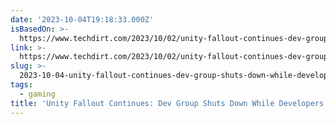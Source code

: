 ```yaml
---
date: '2023-10-04T19:18:33.000Z'
isBasedOn: >-
  https://www.techdirt.com/2023/10/02/unity-fallout-continues-dev-group-shuts-down-while-developers-refuse-to-come-back/
link: >-
  https://www.techdirt.com/2023/10/02/unity-fallout-continues-dev-group-shuts-down-while-developers-refuse-to-come-back/
slug: >-
  2023-10-04-unity-fallout-continues-dev-group-shuts-down-while-developers-refuse-to-co
tags:
  - gaming
title: 'Unity Fallout Continues: Dev Group Shuts Down While Developers Refuse To Co'
---
```


